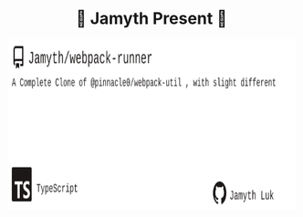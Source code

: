<!-- built at 5/24/2023, 9:10:08 PM -->
<h1 align="center">
🎉 Jamyth Present 🎉
</h1>
<p align="center">
    <a href="https://github.com/Jamyth/webpack-runner">
        <img width="1000" height="300" src="./readme.svg" />
    </a>
</p>